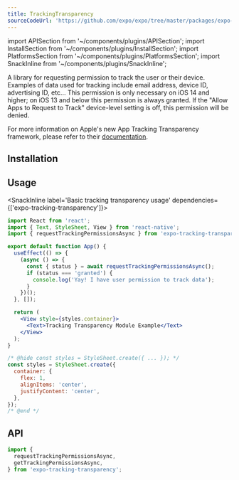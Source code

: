 ```yaml
---
title: TrackingTransparency
sourceCodeUrl: 'https://github.com/expo/expo/tree/master/packages/expo-tracking-transparency'
---
```


import APISection from '~/components/plugins/APISection';
import InstallSection from '~/components/plugins/InstallSection';
import PlatformsSection from '~/components/plugins/PlatformsSection';
import SnackInline from '~/components/plugins/SnackInline';

A library for requesting permission to track the user or their device. Examples of data used for tracking include email address, device ID, advertising ID, etc... This permission is only necessary on iOS 14 and higher; on iOS 13 and below this permission is always granted. If the "Allow Apps to Request to Track" device-level setting is off, this permission will be denied.

For more information on Apple's new App Tracking Transparency framework, please refer to their [documentation](https://developer.apple.com/app-store/user-privacy-and-data-use/).

<PlatformsSection ios simulator />

## Installation

<InstallSection packageName="expo-tracking-transparency" />

## Usage

<SnackInline label='Basic tracking transparency usage' dependencies={['expo-tracking-transparency']}>

```jsx
import React from 'react';
import { Text, StyleSheet, View } from 'react-native';
import { requestTrackingPermissionsAsync } from 'expo-tracking-transparency';

export default function App() {
  useEffect(() => {
    (async () => {
      const { status } = await requestTrackingPermissionsAsync();
      if (status === 'granted') {
        console.log('Yay! I have user permission to track data');
      }
    })();
  }, []);

  return (
    <View style={styles.container}>
      <Text>Tracking Transparency Module Example</Text>
    </View>
  );
}

/* @hide const styles = StyleSheet.create({ ... }); */
const styles = StyleSheet.create({
  container: {
    flex: 1,
    alignItems: 'center',
    justifyContent: 'center',
  },
});
/* @end */
```

</SnackInline>

## API

```js
import {
  requestTrackingPermissionsAsync,
  getTrackingPermissionsAsync,
} from 'expo-tracking-transparency';
```

<APISection packageName="expo-tracking-transparency" />
